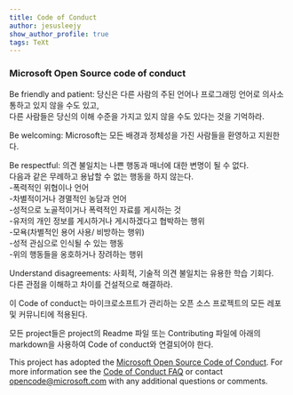 ```yaml
---
title: Code of Conduct
author: jesusleejy
show_author_profile: true
tags: TeXt
---
```


### Microsoft Open Source code of conduct

Be friendly and patient: 당신은 다른 사람의 주된 언어나 프로그래밍 언어로 의사소통하고 있지 않을 수도 있고,  
다른 사람들은 당신의 이해 수준을 가지고 있지 않을 수도 있다는 것을 기억하라.

Be welcoming: Microsoft는 모든 배경과 정체성을 가진 사람들을 환영하고 지원한다.

Be respectful: 의견 불일치는 나쁜 행동과 매너에 대한 변명이 될 수 없다.  
다음과 같은 무례하고 용납할 수 없는 행동을 하지 않는다.  
-폭력적인 위협이나 언어  
-차별적이거나 경멸적인 농담과 언어  
-성적으로 노골적이거나 폭력적인 자료를 게시하는 것  
-유저의 개인 정보를 게시하거나 게시하겠다고 협박하는 행위  
-모욕(차별적인 용어 사용/ 비방하는 행위)  
-성적 관심으로 인식될 수 있는 행동  
-위의 행동들을 옹호하거나 장려하는 행위

Understand disagreements: 사회적, 기술적 의견 불일치는 유용한 학습 기회다.  
다른 관점을 이해하고 차이를 건설적으로 해결하라.

이 Code of conduct는 마이크로소프트가 관리하는 오픈 소스 프로젝트의 모든 레포 및 커뮤니티에 적용된다.

모든 project들은 project의 Readme 파일 또는 Contributing 파일에 아래의 markdown을 사용하여 Code of conduct와 연결되어야 한다.

This project has adopted the [Microsoft Open Source Code of Conduct](https://opensource.microsoft.com/codeofconduct/). 
For more information see the [Code of Conduct FAQ](https://opensource.microsoft.com/codeofconduct/faq/) 
or contact [opencode@microsoft.com](mailto:opencode@microsoft.com) with any additional questions or comments.

